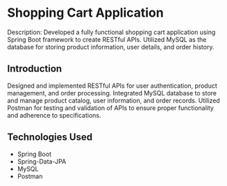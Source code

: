 # Shopping Cart Application

Description: Developed a fully functional shopping cart application using Spring Boot framework to create RESTful APIs. Utilized MySQL as the database for storing product information, user details, and order history.

## Introduction

Designed and implemented RESTful APIs for user authentication, product management, and order processing.
Integrated MySQL database to store and manage product catalog, user information, and order records.
Utilized Postman for testing and validation of APIs to ensure proper functionality and adherence to specifications.


## Technologies Used

- Spring Boot
- Spring-Data-JPA
- MySQL
- Postman

